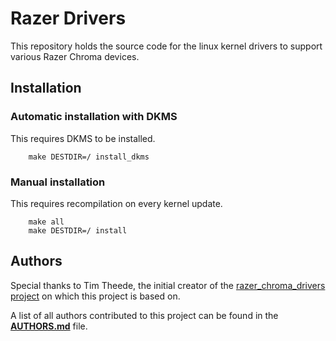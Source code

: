 # Razer Drivers

This repository holds the source code for the linux kernel drivers to support various Razer Chroma devices.


## Installation

### Automatic installation with DKMS

This requires DKMS to be installed.

```
    make DESTDIR=/ install_dkms
```

### Manual installation

This requires recompilation on every kernel update.

```
    make all
    make DESTDIR=/ install
```

## Authors

Special thanks to Tim Theede, the initial creator of the [razer_chroma_drivers project](https://github.com/pez2001/razer_chroma_drivers) on which this project is based on.

A list of all authors contributed to this project can be found in the **[AUTHORS.md](AUTHORS.md)** file.
